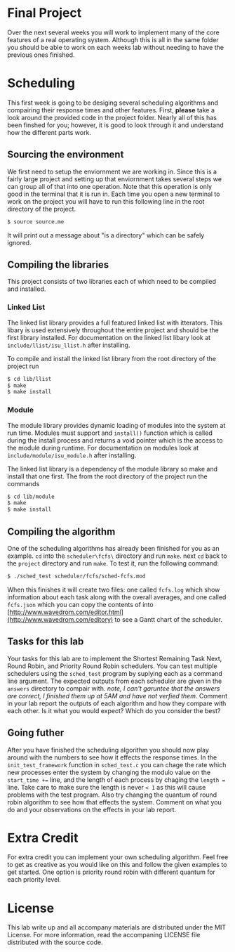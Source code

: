# Final Project
Over the next several weeks you will work to implement many of the core features of a real operating system.  Although this is all in the same folder you should be able to work on each weeks lab without needing to have the previous ones finished.

# Scheduling
This first week is going to be desiging several scheduling algorithms and compairing their response times and other features.  First, **please** take a look around the provided code in the project folder.  Nearly all of this has been finshed for you; however, it is good to look through it and understand how the different parts work.

## Sourcing the environment
We first need to setup the enviornment we are working in.  Since this is a fairly large project and setting up that enviornment takes several steps we can group all of that into one operation.  Note that this operation is only good in the terminal that it is run in.  Each time you open a new terminal to work on the project you will have to run this following line in the root directory of the project.

~~~bash
$ source source.me
~~~

It will print out a message about "is a directory" which can be safely ignored.

## Compiling the libraries
This project consists of two libraries each of which need to be compiled and installed.

### Linked List
The linked list library provides a full featured linked list with itterators.  This libary is used extensively throughout the entire project and should be the first library installed.  For documentation on the linked list libary look at `include/llist/isu_llist.h` after installing.

To compile and install the linked list library from the root directory of the project run

~~~bash
$ cd lib/llist
$ make
$ make install
~~~

### Module
The module library provides dynamic loading of modules into the system at run time.  Modules must support and `install()` function which is called during the install process and returns a void pointer which is the access to the module during runtime.  For documentation on modules look at `include/module/isu_module.h` after installing.

The linked list library is a dependency of the module library so make and install that one first.  The from the root directory of the project run the commands

~~~bash
$ cd lib/module
$ make
$ make install
~~~

## Compiling the algorithm
One of the scheduling algorithms has already been finished for you as an example.  `cd` into the `scheduler\fcfs\` directory and run `make`.  next `cd` back to the `project` directory and run `make`.  To test it, run the following command:

~~~bash
$ ./sched_test scheduler/fcfs/sched-fcfs.mod
~~~

When this finishes it will create two files: one called `fcfs.log` which show information about each task along with the overall averages, and one called `fcfs.json` which you can copy the contents of into [http://www.wavedrom.com/editor.html](http://www.wavedrom.com/editory) to see a Gantt chart of the scheduler.

## Tasks for this lab
Your tasks for this lab are to implement the Shortest Remaining Task Next, Round Robin, and Priority Round Robin schedulers.  You can test multiple schedulers using the `sched_test` program by suplying each as a command line argument.  The expected outputs from each scheduler are given in the `answers` directory to compair with.  _note, I can't garuntee that the answers are correct, I finished them up at 5AM and have not verfied them_.  Comment in your lab report the outputs of each algorithm and how they compare with each other.  Is it what you would expect?  Which do you consider the best?

## Going futher
After you have finished the scheduling algorithm you should now play around with the numbers to see how it effects the response times.  In the `init_test_framework` function in `sched_test.c` you can chage the rate which new processes enter the system by changing the modulo value on the `start_time +=` line, and the length of each process by chaging the `length =` line.  Take care to make sure the length is never `< 1` as this will cause problems with the test program.  Also try changing the quantum of round robin algorithm to see how that effects the system.  Comment on what you do and your observations on the effects in your lab report.

# Extra Credit
For extra credit you can implement your own scheduling algorithm.  Feel free to get as creative as you would like on this and follow the given examples to get started.  One option is priority round robin with different quantum for each priority level.

# License
This lab write up and all accompany materials are distributed under the MIT License.  For more information, read the accompaning LICENSE file distributed with the source code.




